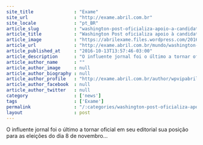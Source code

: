 ```yaml
---
site_title               : "Exame"
site_url                 : "http://exame.abril.com.br"
site_locale              : "pt_BR"
article_slug             : "washington-post-oficializa-apoio-a-candidatura-de-hillary"
article_title            : "Washington Post oficializa apoio à candidatura de Hillary"
article_image            : "https://abrilexame.files.wordpress.com/2016/10/size_960_16_9_hillary4.jpg?quality=70&strip=all&w=960"
article_url              : "http://exame.abril.com.br/mundo/washington-post-oficializa-apoio-a-candidatura-de-hillary/"
article_published_at     : "2016-10-13T13:57:46-03:00"
article_description      : "O influente jornal foi o último a tornar oficial em seu editorial sua posição para as eleições do dia 8 de novembro..."
article_author_name      : ""
article_author_image     : null
article_author_biography : null
article_author_profile   : "http://exame.abril.com.br/author/wpvipabril/"
article_author_facebook  : null
article_author_twitter   : null
category                 : ['news']
tags                     : ['Exame']
permalink                : "/:categories/washington-post-oficializa-apoio-a-candidatura-de-hillary/"
layout                   : post
---
```


O influente jornal foi o último a tornar oficial em seu editorial sua posição para as eleições do dia 8 de novembro...
